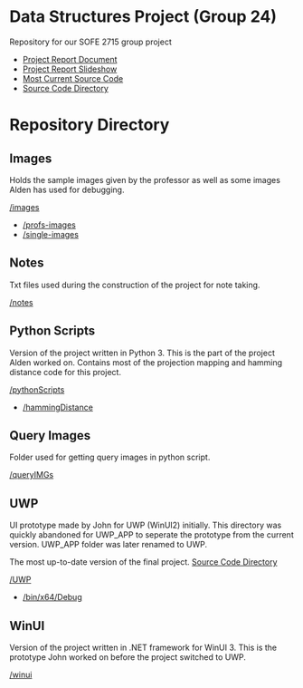 # Data Structures Project (Group 24)
Repository for our SOFE 2715 group project

- [Project Report Document](https://docs.google.com/document/d/1zSLPa5YUdwerXrFHG5TFrGs3dYmOwx3sfJro5BFAWiw/edit?usp=sharing)
- [Project Report Slideshow](https://docs.google.com/presentation/d/1tw6zD4_-0BbDfXxqoV31a8dApKX4AWhku_c9c1enzqk/edit?usp=sharing)
- [Most Current Source Code](/UWP_APP)
- [Source Code Directory](/UWP_APP/README.md)

# Repository Directory
## Images  
Holds the sample images given by the professor as well as some images Alden has used for debugging.

[/images](/images)
- [/profs-images](/images/profs-images)
- [/single-images](/images/single-images)

## Notes
Txt files used during the construction of the project for note taking.

[/notes](/notes)

## Python Scripts
Version of the project written in Python 3. This is the part of the project Alden worked on. 
Contains most of the projection mapping and hamming distance code for this project.

[/pythonScripts](/pythonScripts)
- [/hammingDistance](/pythonScripts/hammingDistance)

## Query Images
Folder used for getting query images in python script.

[/queryIMGs](/queryIMGs)

## UWP
UI prototype made by John for UWP (WinUI2) initially. This directory was quickly abandoned for UWP_APP to seperate the prototype from the current version.
UWP_APP folder was later renamed to UWP.

The most up-to-date version of the final project.
[Source Code Directory](/UWP_APP/README.mnd)

[/UWP](/UWP)
- [/bin/x64/Debug](/bin/x64/Debug)

## WinUI
Version of the project written in .NET framework for WinUI 3. This is the prototype John worked on before the project switched to UWP.

[/winui](/winui)

